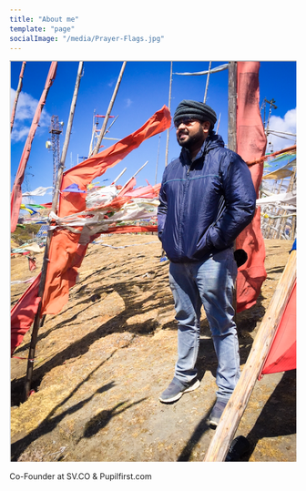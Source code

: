 ```yaml
---
title: "About me"
template: "page"
socialImage: "/media/Prayer-Flags.jpg"
---
```


![Very reluctant, but puppet nevertheless. Severing one string at a time, since 1987](/media/Prayer-Flags.jpg)

Co-Founder at SV.CO & Pupilfirst.com 

